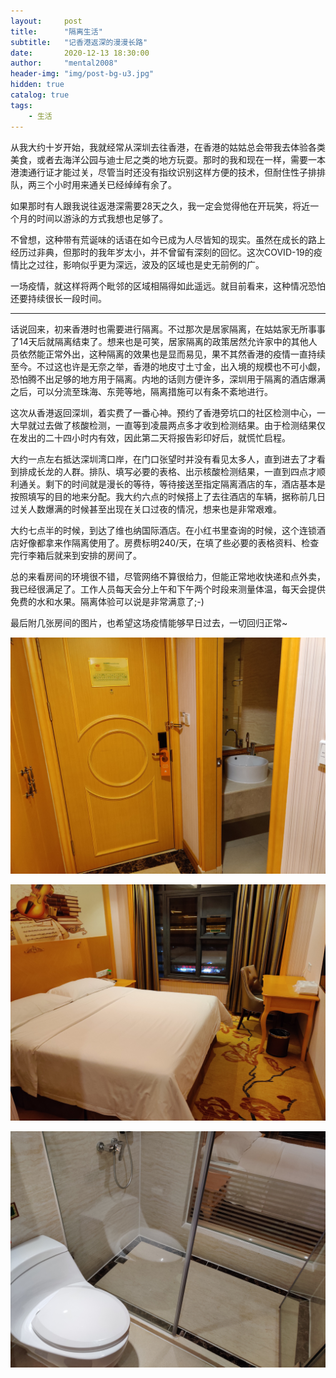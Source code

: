 ```yaml
---
layout:     post
title:      "隔离生活"
subtitle:   "记香港返深的漫漫长路"
date:       2020-12-13 18:30:00
author:     "mental2008"
header-img: "img/post-bg-u3.jpg"
hidden: true
catalog: true
tags:
    - 生活
---
```


从我大约十岁开始，我就经常从深圳去往香港，在香港的姑姑总会带我去体验各类美食，或者去海洋公园与迪士尼之类的地方玩耍。那时的我和现在一样，需要一本港澳通行证才能过关，尽管当时还没有指纹识别这样方便的技术，但耐住性子排排队，两三个小时用来通关已经绰绰有余了。

如果那时有人跟我说往返港深需要28天之久，我一定会觉得他在开玩笑，将近一个月的时间以游泳的方式我想也足够了。

不曾想，这种带有荒诞味的话语在如今已成为人尽皆知的现实。虽然在成长的路上经历过非典，但那时的我年岁太小，并不曾留有深刻的回忆。这次COVID-19的疫情比之过往，影响似乎更为深远，波及的区域也是史无前例的广。

一场疫情，就这样将两个毗邻的区域相隔得如此遥远。就目前看来，这种情况恐怕还要持续很长一段时间。

---

话说回来，初来香港时也需要进行隔离。不过那次是居家隔离，在姑姑家无所事事了14天后就隔离结束了。想来也是可笑，居家隔离的政策居然允许家中的其他人员依然能正常外出，这种隔离的效果也是显而易见，果不其然香港的疫情一直持续至今。不过这也许是无奈之举，香港的地皮寸土寸金，出入境的规模也不可小觑，恐怕腾不出足够的地方用于隔离。内地的话则方便许多，深圳用于隔离的酒店爆满之后，可以分流至珠海、东莞等地，隔离措施可以有条不紊地进行。

这次从香港返回深圳，着实费了一番心神。预约了香港旁坑口的社区检测中心，一大早就过去做了核酸检测，一直等到凌晨两点多才收到检测结果。由于检测结果仅在发出的二十四小时内有效，因此第二天将报告彩印好后，就慌忙启程。

大约一点左右抵达深圳湾口岸，在门口张望时并没有看见太多人，直到进去了才看到排成长龙的人群。排队、填写必要的表格、出示核酸检测结果，一直到四点才顺利通关。剩下的时间就是漫长的等待，等待接送至指定隔离酒店的车，酒店基本是按照填写的目的地来分配。我大约六点的时候搭上了去往酒店的车辆，据称前几日过关人数爆满的时候甚至出现在关口过夜的情况，想来也是非常艰难。

大约七点半的时候，到达了维也纳国际酒店。在小红书里查询的时候，这个连锁酒店好像都拿来作隔离使用了。房费标明240/天，在填了些必要的表格资料、检查完行李箱后就来到安排的房间了。

总的来看房间的环境很不错，尽管网络不算很给力，但能正常地收快递和点外卖，我已经很满足了。工作人员每天会分上午和下午两个时段来测量体温，每天会提供免费的水和水果。隔离体验可以说是非常满意了;-)

最后附几张房间的图片，也希望这场疫情能够早日过去，一切回归正常~


![](/img/quarantine/post-pic-quarantine-room-1.jpg)

![](/img/quarantine/post-pic-quarantine-room-2.jpg)

![](/img/quarantine/post-pic-quarantine-room-3.jpg)
